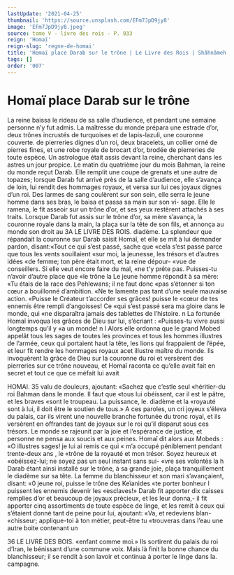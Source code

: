 ```yaml
---
lastUpdate: '2021-04-25'
thumbnail: 'https://source.unsplash.com/EFm7JpD9jy8'
image: 'EFm7JpD9jy8.jpeg'
source: tome V - livre des rois - P. 033
reign: 'Homaï'
reign-slug: 'regne-de-homai'
title: 'Homaï place Darab sur le trône | Le Livre des Rois | Shâhnâmeh'
tags: []
order: '007'
---
```


# Homaï place Darab sur le trône

La reine baissa le rideau de sa salle d’audience,
et pendant une semaine personne n’y fut admis. La maîtresse du monde prépara une estrade d’or, deux
trônes incrustés de turquoises et de lapis-lazuli, une couronne couverte. de pierreries dignes d’un roi, deux bracelets, un collier orné de pierres fines, et une robe royale de brocart d’or, brodée de pierreries
de toute espèce. Un astrologue était assis devant la reine, cherchant dans les astres un jour propice. Le matin du quatrième jour du mois Bahman, la reine du monde reçut Darab. Elle remplit une coupe de grenats et une autre de topazes; lorsque Darab fut arrivé près de la salle d’audience, elle s’avança de
loin, lui rendit des hommages royaux, et versa sur lui ces joyaux dignes d’un roi. Des larmes de sang coulèrent sur son sein, elle serra le jeune homme dans ses bras, le baisa et passa sa main sur son vi- sage. Elle le ramena, le fit asseoir sur un trône d’or,
et ses yeux restèrent attachés à ses traits. Lorsque Darab fut assis sur le trône d’or, sa mère s’avança,
la couronne royale dans la main, la plaça sur la tête de son fils, et annonça au monde son droit au
3A LE LIVRE DES ROIS.
diadème. La splendeur que répandait la couronne sur Darab saisit Homaî, et elle se mit à lui demander pardon, disant:«Tout ce qui s’est passé, sache que
«cela s’est passé parce que tous les vents souillaient
«sur moi, la jeunesse, les trésors et d’autres idées
«de femme; ton père était mort, et la reine dépour-
«vue de conseillers. Si elle veut encore faire du mal,
«ne t’y prête pas. Puisses-tu n’avoir d’autre place que
«le trône la Le jeune homme répondit à sa mère: «Tu étais de la race des Pehlewans; il ne faut donc «pas s’étonner si ton cœur a bouillonné d’ambition.
«Ne te lamente pas tant d’une seule mauvaise action. «Puisse le Créateur t’accorder ses grâces! puisse le «cœur de tes ennemis être rempli d’angoisses! Ce «qui s’est passé sera ma gloire dans le monde, qui «ne disparaîtra jamais des tablettes de l’histoire. n La fortunée Homaî invoqua les grâces de Dieu sur lui, s’écriant : «Puisses-tu vivre aussi longtemps qu’il y
«a un monde! n l
Alors elle ordonna que le grand Mobed appelât
tous les sages de toutes les provinces et tous les hommes illustres de l’armée, ceux qui portaient
haut la tête, les lions qui frappaient de l’épée, et
leur fit rendre les hommages royaux acet illustre maître du monde. Ils invoquèrent la grâce de Dieu
sur la couronne du roi et versèrent des pierreries sur ce trône nouveau, et Homaî raconta ce qu’elle
avait fait en secret et tout ce que ce méfait lui avait

HOMAI. 35 valu de douleurs, ajoutant: «Sachez que c’estle seul
«héritier-du roi Bahman dans le monde. Il faut que
«tous lui obéissent, car il est le pâtre, et les braves
«sont le troupeau. La puissance, le. diadème et la «royauté sont à lui, il doit être le soutien de tous.»
A ces paroles, un cri joyeux s’éleva du palais, car ils virent une nouvelle branche fortunée du tronc royal, et ils versèrent en offrandes tant de joyaux sur le roi qu’il disparut sous ces trésors. Le monde se rajeunit
par la joie et l’espérance de justice, et personne ne
pensa aux soucis et aux peines. Homaî dit alors aux
Mobeds : «O illustres sages! je lui ai remis ce qui « m’a occupé péniblement pendant trente-deux ans , le
«trône de la royauté et mon trésor. Soyez heureux et «obéissez-lui; ne soyez pas un seul instant sans sui-
«vre ses volontés la h Darab étant ainsi installé sur le trône, à sa grande
joie, plaça tranquillement le diadème sur sa tête. La femme du blanchisseur et son mari s’avançaient, disant: «0 jeune roi, puisse le trône des Keïanides «te porter bonheur l puissent les ennemis devenir les «esclaves!» Darab fit apporter dix caisses remplies d’or et beaucoup de joyaux précieux, et les leur donna,-
il fit apporter cinq assortiments de toute espèce de linge, et les remit à ceux qui s’étaient donné tant de
peine pour lui, ajoutant: «Va, et redeviens blan- «chisseur; applique-toi à ton métier, peut-être tu «trouveras dans l’eau une autre boite contenant un

36 LE LIVRE DES BOIS.
«enfant comme moi.» Ils sortirent du palais du roi d’Iran, le bénissant d’une commune voix. Mais là
finit la bonne chance du blanchisseur; il se rendit à son lavoir et continua à porter le linge dans la. campagne.
